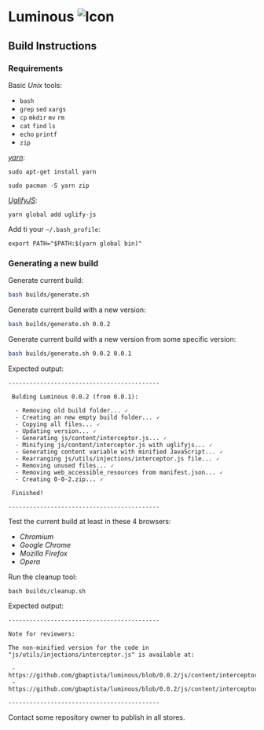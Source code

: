 # Luminous ![Icon](../images/icons/48.png)

## Build Instructions

### Requirements

Basic *Unix* tools:

- `bash`
- `grep` `sed` `xargs`
- `cp` `mkdir` `mv` `rm`
- `cat` `find` `ls`
- `echo` `printf`
- `zip`

[*yarn*](https://yarnpkg.com):
```
sudo apt-get install yarn
```

```
sudo pacman -S yarn zip
```

[*UglifyJS*](https://github.com/mishoo/UglifyJS):
```shell
yarn global add uglify-js
```

Add ti your `~/.bash_profile`:
```
export PATH="$PATH:$(yarn global bin)"
```

### Generating a new build

Generate current build:
```bash
bash builds/generate.sh
```

Generate current build with a new version:
```bash
bash builds/generate.sh 0.0.2
```

Generate current build with a new version from some specific version:
```bash
bash builds/generate.sh 0.0.2 0.0.1
```

Expected output:
```
-------------------------------------------

 Bulding Luminous 0.0.2 (from 0.0.1):

  - Removing old build folder... 🗸
  - Creating an new empty build folder... 🗸
  - Copying all files... 🗸
  - Updating version... 🗸
  - Generating js/content/interceptor.js... 🗸
  - Minifying js/content/interceptor.js with uglifyjs... 🗸
  - Generating content variable with minified JavaScript... 🗸
  - Rearranging js/utils/injections/interceptor.js file... 🗸
  - Removing unused files... 🗸
  - Removing web_accessible_resources from manifest.json... 🗸
  - Creating 0-0-2.zip... 🗸

 Finished!

-------------------------------------------
```

Test the current build at least in these 4 browsers:

- *Chromium*
- *Google Chrome*
- *Mozilla Firefox*
- *Opera*

Run the cleanup tool:

```shell
bash builds/cleanup.sh
```

Expected output:

```
-------------------------------------------

Note for reviewers:

The non-minified version for the code in "js/utils/injections/interceptor.js" is available at:

 - https://github.com/gbaptista/luminous/blob/0.0.2/js/content/interceptor.js
 - https://github.com/gbaptista/luminous/blob/0.0.2/js/content/interceptors/

-------------------------------------------
```

Contact some repository owner to publish in all stores.
